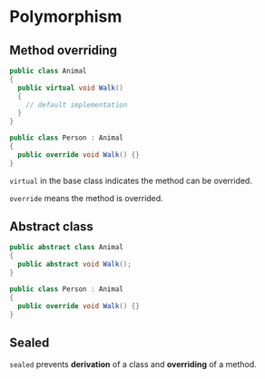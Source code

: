 # Polymorphism

## Method overriding

```c#
public class Animal
{
  public virtual void Walk()
  {
    // default implementation
  }
}

public class Person : Animal
{
  public override void Walk() {}
}
```

`virtual` in the base class indicates the method can be overrided.

`override` means the method is overrided.

## Abstract class

```c#
public abstract class Animal
{
  public abstract void Walk();
}

public class Person : Animal
{
  public override void Walk() {}
}
```

## Sealed

`sealed` prevents **derivation** of a class and **overriding** of a method.
